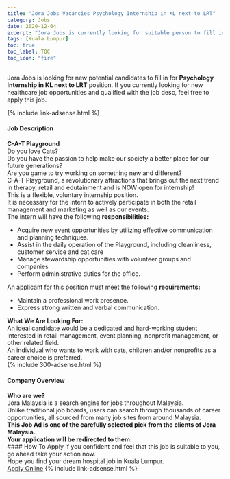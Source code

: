 ```yaml
---
title: "Jora Jobs Vacancies Psychology Internship in KL next to LRT" 
category: Jobs 
date: 2020-12-04 
excerpt: "Jora Jobs is currently looking for suitable person to fill in the Psychology Internship in KL next to LRT which positioned at Kuala Lumpur" 
tags: [Kuala Lumpur] 
toc: true 
toc_label: TOC 
toc_icon: "fire" 
--- 
```


<p>Jora Jobs is looking for new potential candidates to fill in for <b>Psychology Internship in KL next to LRT</b> position. If you currently looking for new healthcare job opportunities and qualified with the job desc, feel free to apply this job.
</p>{% include link-adsense.html %} 
<div><div><div><h4>Job Description</h4></div></div><div><div><span><div><div><strong>C-A-T Playground</strong></div><div>Do you love Cats?</div><div>Do you have the passion to help make our society a better place for our future generations?</div><div>Are you game to try working on something new and different?</div><div>C-A-T Playground, a revolutionary attractions that brings out the next trend in therapy, retail and edutainment and is NOW open for internship!</div><div>This is a flexible, voluntary internship position.</div><div>It is necessary for the intern to actively participate in both the retail management and marketing as well as our events.</div><div>The intern will have the following <strong>responsibilities:</strong></div><ul><li>Acquire new event opportunities by utilizing effective communication and planning techniques.</li><li>Assist in the daily operation of the Playground, including cleanliness, customer service and cat care</li><li>Manage stewardship opportunities with volunteer groups and companies</li><li>Perform administrative duties for the office.</li></ul><div>An applicant for this position must meet the following <strong>requirements:</strong></div><ul><li>Maintain a professional work presence.</li><li>Express strong written and verbal communication.</li></ul><div><strong>What We Are Looking For:</strong></div><div>An ideal candidate would be a dedicated and hard-working student interested in retail management, event planning, nonprofit management, or other related field.</div><div>An individual who wants to work with cats, children and/or nonprofits as a career choice is preferred.</div></div></span></div></div></div> 
{% include 300-adsense.html %} 
<div><div><div><h4>Company Overview</h4></div></div><div><div><span><div><div>
<strong>Who are we?</strong></div>
<div>
	Jora Malaysia is a search engine for jobs throughout Malaysia.<br>
	Unlike traditional job boards, users can search through thousands of career opportunities, all sourced from many job sites from around Malaysia.&#160;</div>
<div>
<div>
<strong>This Job Ad is one of the carefully selected pick from the clients of Jora Malaysia.</strong></div>
<div>
<strong>Your application will be redirected to them.</strong></div>
</div></div></span></div></div></div> 
#### How To Apply 
If you confident and feel that this job is suitable to you, go ahead take your action now. <br/> 
Hope you find your dream hospital job in Kuala Lumpur. <br/> 
<a href="https://www.jobstreet.com.my/en/job/psychology-internship-in-kl-next-to-lrt-4436035?jobId=jobstreet-my-job-4436035&sectionRank=2&token=0~3777ec59-c98c-43f1-aabc-125bec256834&fr=SRP%20View%20In%20New%20Ta" class="btn btn--warning" target="_blank" rel="nofollow noopenner">Apply Online</a> 
{% include link-adsense.html %} 